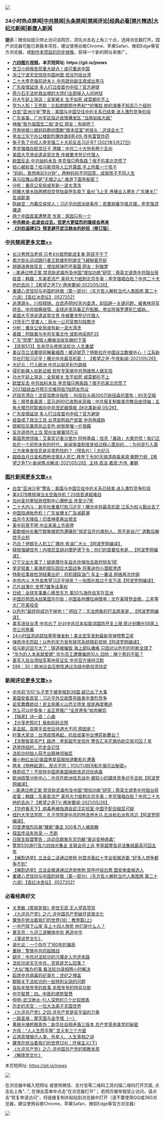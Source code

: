 ![](https://raw.githubusercontent.com/fqnews/bnews/master/64photo/fqnews-qr.jpg)

<div id="tt">
<h3>24小时热点禁闻|<a href="#%E4%B8%AD%E5%85%B1%E7%A6%81%E9%97%BB%E6%9B%B4%E5%A4%9A%E6%96%87%E7%AB%A0">中共禁闻</a>|<a href="#%E5%9B%BE%E7%89%87%E6%96%B0%E9%97%BB%E6%9B%B4%E5%A4%9A%E6%96%87%E7%AB%A0">头条禁闻</a>|<a href="#%E6%96%B0%E9%97%BB%E8%AF%84%E8%AE%BA%E6%9B%B4%E5%A4%9A%E6%96%87%E7%AB%A0">禁闻评论|<a href="#%E5%BF%85%E7%9C%8B%E7%BB%8F%E5%85%B8%E5%A5%BD%E6%96%87">经典必看|<a href="/video.md#%E7%A6%81%E7%89%87%E7%B2%BE%E9%80%89">禁片精选</a>|<a href="https://github.com/fqnews/djy/blob/master/gb/nf1351518.md#1">大纪元新闻</a>|<a href="https://github.com/fqnews/ntdtv/blob/master/gb/prog204.md#1">新唐人新闻</a></h3>
<div><b>提示：</b>微信如提示停止访问该网页，须先点击右上角三个点，选择浏览器打开。国产浏览器可能已屏蔽本项目，建议使用谷歌Chrome、苹果Safari、微软Edge等官方浏览器。或<a href="https://github.com/fqnews/bnews/blob/master/%E5%88%B6%E4%BD%9Cgit%E7%A6%81%E9%97%BB%E9%95%9C%E5%83%8F.md">制作本项目的同步镜像</a>，获得一个新的网址来推广。</div>
<ul>
<li><b><a href="http://d1.bdrive.tk/64.mp4" target="_blank">六四图片视频</a>，本页短网址: https://git.io/jnews</b></li>
<li><a href="/cbnews/20210527/1554505.md">世卫小组报告现重大疑点！或可重返中国</a></li>
<li><a href="/cbnews/20210527/1554596.md">浙江宁波天空惊现中国地图 但没包括台湾</a></li>
<li><a href="/cbnews/20210527/1554515.md">二十大李克强前途未卜 中共政协副主席或出黑马</a></li>
<li><a href="/cbnews/20210527/1554706.md">广东疫情延烧 多人打过疫苗也中招？官方避提</a></li>
<li><a href="/cnnews/20210527/1554573.md">蒋介石无法抢救出境的大师们全部掉入人间地狱</a></li>
<li><a href="/cbnews/20210527/1554765.md">孙大午庭上哭诉：全家被关 生不如死 咸菜都吃不上</a></li>
<li><a href="/cnnews/20210527/1554784.md">罕为人知！王思聪：比起朗朗那作秀和**的嘴脸 她的演奏不知高几个级别</a></li>
<li><a href="/topimagenews/20210527/1554774.md">白宫“亚洲沙皇”警告：美国与中国交往中的关系已结束 进入激烈竞争阶段</a></li>
<li><a href="/cnnews/20210527/1554904.md">广东省委、广州军区临近疫情爆发区 “当局如临大敌”</a></li>
<li><a href="/cnnews/20210527/1554712.md">神曲“我为祖国生二胎”走红 网友：有病吧？</a></li>
<li><a href="/cbnews/20210527/1554582.md">开奔驰接儿被妈妈群组围剿“根本炫富”爸摇头：这误会大了</a></li>
<li><a href="/cbnews/20210527/1554478.md">黑龙江东宁办公楼剧烈爆炸致8死4伤 传有雷管炸药</a></li>
<li><a href="/bannedvideo/20210527/1554907.md">兔子急了也咬人李克强二十大前反击习近平? (2021年5月27日)</a></li>
<li><a href="/comments/20210527/1554499.md">李克强唱白脸混日子 港媒：中共二十大他有两个去向</a></li>
<li><a href="/cbnews/20210527/1554903.md">美国大亨游说遣返郭文贵 传被要求登记代理人</a></li>
<li><a href="/cbnews/20210527/1554757.md">欧盟反击 中共始料未及 李克强只两条路？俄不抗美北京慌了</a></li>
<li><a href="/worldnews/20210527/1554776.md">担心被斩首？哈马斯领导人公开露面 手上抱着一个孩子</a></li>
<li><a href="/lifebaike/20210527/1554555.md">“妈妈，我想再玩5分钟”，两种妈妈不同回答，成就孩子不同人生</a></li>
<li><a href="/cnnews/20210527/1554612.md">喜马拉雅山竟是“无根之山” 难道下面有秘密？</a></li>
<li><a href="/cbnews/20210527/1554792.md">分析：重庆公安局或有新一波大清洗</a></li>
<li><a href="/cnnews/20210527/1554934.md">网曝大量水陆两栖坦克登陆装甲车南下 鱼价飞上天 养猪业入寒冬 广东爆关厂及减薪潮</a></li>
<li><a href="/bannedvideo/20210527/1554953.md">陈破空：内幕交易惊人！习近平向团派提条件：若要胡春华接总理，李克强须裸退</a></li>
<li><a href="/comments/20210527/1554770.md">两个中国首富遭整肃 专家：原因只有一个</a></li>
<li><b><a href="/comments/20200211/1275071.md" target="_blank">中共肺炎-此波会过去，但更大更猛烈的瘟疫会再来</a></b></li>
<li><b><a href="/comments/20200207/1272816.md" target="_blank">《刘伯温碑记》预言避开武汉肺炎的妙招（修订版）</a></b></li>
</ul>
</div>

<div class="catlist">
<h3><a href="/cbnews/" target="_blank">中共禁闻</a><span><a href="/cbnews/" target="_blank" rel="nofollow">更多文章>></a></span></h3>
<ul>
<li><a href="/cbnews/20210527/1555092.md" target="_blank">长沙男想当老师 只考4分居然能进复审 网民不干了</a></li>
<li><a href="/cbnews/20210527/1555091.md" target="_blank">南方街头运动践行者王默被判刑谢文飞被秘密开庭</a></li>
<li><a href="/cbnews/20210527/1555060.md" target="_blank">胡锡进再放狂言：增加核弹吓坏美国 网友：别做梦</a></li>
<li><a href="/comments/20210527/1554981.md" target="_blank">💥美通过修正案 禁资助武毒所及中国“增加功能”研究；蔡英文谴责中共阻台获疫苗；韩媒：东奥若流产 美将大力抵制北京冬奥；李克强唱白脸？中共二十大他的去向？【希望之声TV-两岸要闻-2021/05/26】</a></li>
<li><a href="/comments/20210527/1554961.md" target="_blank">重建心灵信仰与中国的拯救（第一部分）（东方哲人解析当代人类困惑  第二十六讲）【袁红冰杏坛】 05272021</a></li>
<li><a href="/comments/20210527/1554960.md" target="_blank">追溯源头，川规拜随。白宫声明90天内查清，却回避一关键问题，被弗林将军抨击。中共隐瞒疫情，全球追责风暴正在酝酿。参议院保罗遭死亡威胁。</a></li>
<li><a href="/cbnews/20210527/1554903.md" target="_blank">美国大亨游说遣返郭文贵 传被要求登记代理人</a></li>
<li><a href="/cbnews/20210527/1554886.md" target="_blank">讨债无门 受害人：丽水一公司官商勾结欺诈</a></li>
<li><a href="/cbnews/20210527/1554792.md" target="_blank">分析：重庆公安局或有新一波大清洗</a></li>
<li><a href="/cbnews/20210527/1554782.md" target="_blank">美媒：阿联酋与中共军事合作 或影响采购F35</a></li>
<li><a href="/cbnews/20210527/1554781.md" target="_blank">广东“禁摩” 知情人曝被没收车辆的下落</a></li>
<li><a href="/cbnews/20210527/1554364.md" target="_blank">【庆祝513】生命尽头修炼法轮功 人生重塑</a></li>
<li><a href="/comments/20210527/1554778.md" target="_blank">美议员立法要提前解雇福西！被迫就范？特斯拉在中国设立数据中心 ！江系新华社打脸习近平！曝光中共最高机密 ！ 【希望之声-午夜新闻-2021/05/26】</a></li>
<li><a href="/cbnews/20210527/1554775.md" target="_blank">大纪元：打入欧洲 中共以匈牙利为跳板</a></li>
<li><a href="/cbnews/20210527/1554766.md" target="_blank">侵犯新疆人权新证据 软件专家揭中共用维族人做实验</a></li>
<li><a href="/cbnews/20210527/1554765.md" target="_blank">孙大午庭上哭诉：全家被关 生不如死 咸菜都吃不上</a></li>
<li><a href="/cbnews/20210527/1554757.md" target="_blank">欧盟反击 中共始料未及 李克强只两条路？俄不抗美北京慌了</a></li>
<li><a href="/cbnews/20210527/1554726.md" target="_blank">2021超级血月预示灾难将临?陆网友热议</a></li>
<li><a href="/comments/20210527/1554714.md" target="_blank">还班农清白！法官驳欺诈指控； 科技巨头捐300万助纽森抗罢免；90天交报告！拜登查毒源；亚马逊90亿收购米高梅；中共报复制裁美宗教自由领袖；五角大楼恐阿联酋向中共泄武器情报【#北美新闻 05/26】</a></li>
<li><a href="/cbnews/20210527/1554706.md" target="_blank">广东疫情延烧 多人打过疫苗也中招？官方避提</a></li>
<li><a href="/cbnews/20210527/1554685.md" target="_blank">疫苗成了政治工具 台湾自购自产疫苗 中共再威胁</a></li>
<li><a href="/cbnews/20210527/1554684.md" target="_blank">邯郸狂风暴雨风云变色 树倒屋摧一片狼藉</a></li>
<li><a href="/cbnews/20210527/1554666.md" target="_blank">反诈讲师也上当 常州女被骗18万元</a></li>
<li><a href="/cbnews/20210527/1554653.md" target="_blank">美国思想领袖：艾美奖记者沙里尔·阿特基森：信息「暴政」大衆恐慌！我们正处於一个前所未有的时代，新闻审查制度是经过精心策划的&#8230;；为何说引入第三方来审查信息是非常危险的？（预告片）| 大纪元</a></li>
<li><a href="/comments/20210527/1554629.md" target="_blank">超级血月日圣和西枪击案8人死亡  拜登下令90天搞清病毒来源  朝野力挺 【希望之声TV-新闻焦点解读-2021/05/26】 主持:高洁  嘉宾:方伟  秦鹏</a></li>

</ul>
</div>
<div class="catlist">
<h3><a href="/topimagenews/" target="_blank">图片新闻</a><span><a href="/topimagenews/" target="_blank" rel="nofollow">更多文章>></a></span></h3>
<ul>
<li><a href="/topimagenews/20210527/1554774.md" target="_blank">白宫“亚洲沙皇”警告：美国与中国交往中的关系已结束 进入激烈竞争阶段</a></li>
<li><a href="/topimagenews/20210527/1554539.md" target="_blank">美X37B携核弹当太空轰炸机？25倍音速超难挡</a></li>
<li><a href="/topimagenews/20210527/1554450.md" target="_blank">加州圣何塞轻铁控制中心爆枪击 传至少7死</a></li>
<li><a href="/topimagenews/20210526/1554119.md" target="_blank">二十大内斗：新华社重重打脸习近平！曝光中共最高机密 江系为权斗豁出去了</a></li>
<li><a href="/topimagenews/20210526/1554065.md" target="_blank">中国陷通胀危机！广东省爆关厂及减薪潮</a></li>
<li><a href="/topimagenews/20210526/1554015.md" target="_blank">血月今天降临！印度神童再出预言</a></li>
<li><a href="/topimagenews/20210526/1553823.md" target="_blank">美中前景不明 中企来美上市突停</a></li>
<li><a href="/topimagenews/20210526/1553805.md" target="_blank">密歇根州长餐厅群聚被抓包遭痛批“规定旨在约束别人，而不是自己” 道歉后解禁平众怒</a></li>
<li><a href="/topimagenews/20210525/1553428.md" target="_blank">巧合？伊朗无人机工厂爆炸 炼油厂大火 【阿波罗网编译】</a></li>
<li><a href="/topimagenews/20210525/1553330.md" target="_blank">释放强硬信号！内塔尼亚胡对摩萨德下令：你们的首要任务是…【阿波罗网编译】</a></li>
<li><a href="/topimagenews/20210525/1553122.md" target="_blank">辽宁又出大事了！疑是摩托车自杀炸弹攻击政府轿车1死</a></li>
<li><a href="/topimagenews/20210524/1552810.md" target="_blank">举足轻重！美海豹部队因应大国战争 将乘迷你小潜舰渗透</a></li>
<li><a href="/topimagenews/20210524/1552783.md" target="_blank">特斯拉事故检测结果出炉：司机错踩油门 车主一番话 网络再次炸锅</a></li>
<li><a href="/topimagenews/20210524/1552691.md" target="_blank">中共内斗 大外宣希望习近平摔死？一张图片胜过千言万语【阿波罗网编译】</a></li>
<li><a href="/topimagenews/20210524/1552507.md" target="_blank">芯片战激化 世界7雄争话事权</a></li>
<li><a href="/topimagenews/20210524/1552502.md" target="_blank">日经：全球军事重心移至东方 美50%海外驻军在亚洲</a></li>
<li><a href="/topimagenews/20210522/1551799.md" target="_blank">中国炒房团决战美国华尔街；中国各地爆拉闸限电；文在寅拜登会晤，三星等大厂在美投资</a></li>
<li><a href="/topimagenews/20210522/1551696.md" target="_blank">以色列“最终将成功干掉他！” 明白了：无法想象的打击原来是&#8230;【阿波罗网编译】</a></li>
<li><a href="/topimagenews/20210521/1551152.md" target="_blank">美军进驻台湾 中共怂了 针对中共日本拟取消国防开支上限 原计划曝光58家上市公司黑幕</a></li>
<li><a href="/topimagenews/20210521/1551038.md" target="_blank">24小时监测追踪陆基导弹发射！美太空军发射最新导弹预警卫星</a></li>
<li><a href="/topimagenews/20210521/1550979.md" target="_blank">弹雨冲天而起！以色列军方发布铁穹系统精彩视频【阿波罗网编译】</a></li>
<li><a href="/topimagenews/20210521/1550881.md" target="_blank">哈马斯这回亏大了：隧道被摧毁 海上部队瘫痪 只因对以色列的判断全错了</a></li>
<li><a href="/topimagenews/20210521/1550880.md" target="_blank">“华为的人本来就爱嫖” 华为员工遭爆骗炮10人 回呛：哪个男的不脏？</a></li>
<li><a href="/topimagenews/20210521/1550688.md" target="_blank">美军入驻台湾陆军基地获证实 中共官方保持沉默</a></li>
<li><a href="/topimagenews/20210521/1550640.md" target="_blank">599：30！欧洲议会压倒性通过冻结中欧投资协定</a></li>

</ul>
</div>
<div class="catlist">
<h3><a href="/comments/" target="_blank">新闻评论</a><span><a href="/comments/" target="_blank" rel="nofollow">更多文章>></a></span></h3>
<ul>
<li><a href="/comments/20210527/1555126.md" target="_blank">中共前“610”头子罗干被举报到38国 疑已出了大事</a></li>
<li><a href="/comments/20210527/1555121.md" target="_blank">美国安委高官：习近平外交政策导致美中激烈竞争</a></li>
<li><a href="/comments/20210527/1555106.md" target="_blank">岩浆蠢蠢欲动！民主刚果火山恐又喷发 居民再度撤逃</a></li>
<li><a href="/comments/20210527/1555105.md" target="_blank">怎么可以吃兔兔！金正恩推广“全民养兔”啖肉解饥</a></li>
<li><a href="/comments/20210527/1555104.md" target="_blank">【独家】诗一首：心曲</a></li>
<li><a href="/comments/20210527/1555103.md" target="_blank">【分享老照片】我和妈妈合照</a></li>
<li><a href="/comments/20210527/1555094.md" target="_blank">吴孟超、袁隆平去世后待遇大不同 原因是？</a></li>
<li><a href="/comments/20210527/1555068.md" target="_blank">时事大家谈：台湾疫情再起，抗疫成美中台博弈新舞台？</a></li>
<li><a href="/comments/20210527/1555063.md" target="_blank">【冻黎智英资产】路透：李家超签发信件 警告汇丰花旗协助交易可囚 7 年</a></li>
<li><a href="/comments/20210527/1555062.md" target="_blank">选举终结时，历史会记住</a></li>
<li><a href="/comments/20210527/1555061.md" target="_blank">法轮功创始人获杰出精神领袖奖</a></li>
<li><a href="/comments/20210527/1555053.md" target="_blank">被小粉红出征!美国男星屈服拍道歉影片遭轰</a></li>
<li><a href="/comments/20210527/1555037.md" target="_blank">两本《物种起源》，观点不同；YOUTUBER影片揭示出秘密~</a></li>
<li><a href="/comments/20210527/1555030.md" target="_blank">佛奇招了！不排除中国用美国捐款改造冠状病毒</a></li>
<li><a href="/comments/20210527/1555027.md" target="_blank">欧洲政策分析中心：中共在欧洲信息战中 被较小的媒体竞争对手击败【阿波罗网编译】</a></li>
<li><a href="/comments/20210527/1554981.md" target="_blank">💥美通过修正案 禁资助武毒所及中国“增加功能”研究；蔡英文谴责中共阻台获疫苗；韩媒：东奥若流产 美将大力抵制北京冬奥；李克强唱白脸？中共二十大他的去向？【希望之声TV-两岸要闻-2021/05/26】</a></li>
<li><a href="/comments/20210527/1554979.md" target="_blank">【华府看天下】病毒再被指源自武汉实验室 中国不配合越显可疑</a></li>
<li><a href="/comments/20210527/1554977.md" target="_blank">纽约大学法学院：孔子学院是中共的特洛伊木马 左派和右派有共识【阿波罗网编译】</a></li>
<li><a href="/comments/20210527/1554973.md" target="_blank">印度遭强烈风暴“雅斯”袭击 300多万人被疏散</a></li>
<li><a href="/comments/20210527/1554971.md" target="_blank">探监传话失败录 — 杰斯</a></li>
<li><a href="/comments/20210527/1554972.md" target="_blank">日医生联盟警告：运动员群聚东京恐酿“奥运变种病毒”</a></li>
<li><a href="/comments/20210527/1554970.md" target="_blank">警禁530游行及六四烛光集会 支联会将上诉 李家超警告非法集结最高可囚五年</a></li>
<li><a href="/comments/20210527/1554969.md" target="_blank">【阉割选举】立法会二读通过修例 何君尧轰红十字会拒做选委 “好多人想争都争不到”</a></li>
<li><a href="/comments/20210527/1554968.md" target="_blank">【阉割选举】立法会极速通过选举修例 禁呼吁投白票 国安审查候选人</a></li>
<li><a href="/comments/20210527/1554961.md" target="_blank">重建心灵信仰与中国的拯救（第一部分）（东方哲人解析当代人类困惑  第二十六讲）【袁红冰杏坛】 05272021</a></li>

</ul>
</div>

<div class="catlist">
<h3>必看经典好文</h3>
<ul>
<li><a href="/topimagenews/20170331/738673.md" target="_blank">关贵敏《那就是我》举世无双 无人望其项背</a></li>
<li><a href="/bookonline/20131116/201050.md" target="_blank">《九评共产党》之六 评中国共产党破坏民族文化</a></li>
<li><a href="/topimagenews/20180701/965109.md" target="_blank">魔鬼在统治着我们的世界(18)：教育篇(上)</a></li>
<li><a href="/cbnews/20200611/1343057.md" target="_blank">一中巴摔下山崖 车上十四人惨死 他们是什么人？</a></li>
<li><a href="/comments/20131119/1029445.md" target="_blank">章天亮：九评三退解体中共 再造中华</a></li>
<li><a href="/comments/20200521/783167.md" target="_blank">《漫谈党文化》</a></li>
<li><a href="/comments/20200907/1392278.md" target="_blank">进化论：一个存在了160年的骗局</a></li>
<li><a href="/comments/20200717/1362287.md" target="_blank">重磅：警惕中共的超限战</a></li>
<li><a href="/cbnews/20200720/1363328.md" target="_blank">胡平：中共对法轮功的污蔑走入穷途末路</a></li>
<li><a href="/comments/20210308/1500552.md" target="_blank">法轮功说天灭中共，究竟是怎么回事？</a></li>
<li><a href="/cbnews/20210428/1535533.md" target="_blank">“大仙”难办的事  看法轮功录相两小时解决</a></li>
<li><a href="/comments/20200702/1354076.md" target="_blank">起底中共病毒的纪录片：世纪之掩盖</a></li>
<li><a href="/comments/20190417/1114875.md" target="_blank">聊聊关于法轮功的一些特别尖锐的问题</a></li>
<li><a href="/tculture/20200917/1398046.md" target="_blank">我和羊倌爷爷的故事 羊倌爷爷的特异功能</a></li>
<li><a href="/comments/20200605/783247.md" target="_blank">中华智慧：四、中医的顺势智慧</a></li>
<li><a href="/comments/20200620/1347687.md" target="_blank">仲明-武汉肺炎-引人深思的几个比较图表</a></li>
<li><a href="/tculture/20121025/73067.md" target="_blank">历史的天空：一位大法弟子天国世界</a></li>
<li><a href="/bookonline/20131116/201053.md" target="_blank">《九评共产党》之四 评共产党是反宇宙的力量</a></li>
<li><a href="/tculture/20160806/568214.md" target="_blank">一路圣缘：摩天国与金字塔（一）</a></li>
<li><a href="/lifebaike/20180921/1001174.md" target="_blank">黄继光堵枪眼真伪：新华社自相矛盾三版本 共产党革命美学的秘密</a></li>
<li><a href="/comments/20200720/1363377.md" target="_blank">方伟：“人人生而平等” 含义有三个方面</a></li>
<li><a href="/comments/20200919/82684.md" target="_blank">云游高僧揭示人类、外星人、人生真相之谜</a></li>
<li><a href="/cbnews/20180907/994846.md" target="_blank">魔鬼在统治着我们的世界(24)：环保主义(下)</a></li>
<li><a href="/bookonline/20131116/201047.md" target="_blank">《九评共产党》之八 评中国共产党的邪教本质</a></li>
<li><a href="/bookwiki/20130610/138400.md" target="_blank">《解体党文化》</a></li>

</ul>
</div>

本页短网址: https://git.io/jnews

![](https://raw.githubusercontent.com/fqnews/bnews/master/64photo/fqnews-qr.jpg)

在浏览器中输入短网址 或使用微信、支付宝等二维码工具扫描二维码打开页面, 点击右上角"...", 在弹出菜单中点击“在浏览器打开”； 若网页被举报禁止访问，请点击“恢复申请访问”，将链接复制并粘贴到浏览器中打开（请不要使用QQ或360浏览器，建议使用谷歌Chrome、苹果Safari、微软Edge等官方浏览器）

![](https://raw.githubusercontent.com/fqnews/bnews/master/64photo/wx.jpg)